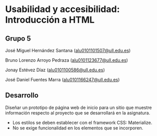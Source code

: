 # Usabilidad y accesibilidad: Introducción a HTML

## Grupo 5

José Miguel Hernández Santana
(alu0101101507@ull.edu.es)

Bruno Lorenzo Arroyo Pedraza
(alu0101123677@ull.edu.es)

Jonay Estévez Díaz
(alu0101100586@ull.edu.es)

José Daniel Fuentes Marra
(alu0101166247@ull.edu.es)

## Desarrollo

Diseñar un prototipo de página web de inicio para un sitio que muestre información respecto al proyecto que se desarrollará en la asignatura. 

* Los estilos se deben establecer con el framework CSS: Materialize. 
* No se exige funcionalidad en los elementos que se incorporen.
